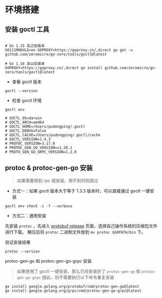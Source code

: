 # 环境搭建

## 安装 goctl 工具

```shell

# Go 1.15 及之前版本
GO111MODULE=on GOPROXY=https://goproxy.cn/,direct go get -u github.com/zeromicro/go-zero/tools/goctl@latest

# Go 1.16 及以后版本
GOPROXY=https://goproxy.cn/,direct go install github.com/zeromicro/go-zero/tools/goctl@latest 

```

- 查看 goctl 版本

```shell
goctl --version
```

- 检查 goctl 环境

```shell
goctl env

# GOCTL_OS=darwin
# GOCTL_ARCH=amd64
# GOCTL_HOME=/Users/pudongping/.goctl
# GOCTL_DEBUG=False
# GOCTL_CACHE=/Users/pudongping/.goctl/cache
# GOCTL_VERSION=1.4.3
# PROTOC_VERSION=3.17.0
# PROTOC_GEN_GO_VERSION=v1.28.1
# PROTO_GEN_GO_GRPC_VERSION=1.2.0
```

## protoc & protoc-gen-go 安装

> 如果需要用到 rpc 就安装，用不到时则跳过

- 方式一：如果 goctl 版本大于等于 1.3.3 版本时，可以直接通过 goctl 一键安装

```shell
goctl env check -i -f --verbose
```

- 方式二：通用安装

先安装 `protoc` ，先进入 [protobuf release](https://github.com/protocolbuffers/protobuf/releases) 页面，选择自己操作系统的压缩包文件进行下载。
解压后将 `protoc` 二进制文件放到 `mv protoc $GOPATH/bin` 下。

验证安装结果

```shell
protoc --version
```

protoc-gen-go 和 protoc-gen-go-grpc 安装

> 如果使用了 goctl 一键安装，那么已经安装好了 `protoc-gen-go` 和 `protoc-gen-go-grpc` 因此，则不需要执行以下命令重复安装

```shell
go install google.golang.org/protobuf/cmd/protoc-gen-go@latest
go install google.golang.org/grpc/cmd/protoc-gen-go-grpc@latest
```